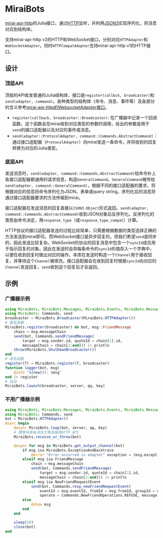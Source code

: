 # MiraiBots

[mirai-api-http](https://github.com/project-mirai/mirai-api-http)的Julia接口，通过[HTTP](https://github.com/JuliaWeb/HTTP.jl)监听，并利用[JSON3](https://github.com/quinnj/JSON3.jl)实现序列化，将消息对应到结构体。

支持mirai-api-http v2的HTTP和WebSocket接口，分别对应`HTTPAdapter`和`WebSocketAdapter`。同时`HTTPCompatAdapter`支持mirai-api-http v1的HTTP接口。

## 设计

### 顶层API

顶层的API收发普通的Julia结构体，接口是`register(callbck, broadcaster)`和`send(adapter, command)`。各种类型的结构体（命令、消息、事件等）及各部分的含义参考[mirai-api-http的WebsocketAdapter接口](https://github.com/project-mirai/mirai-api-http/blob/v2.4.0/docs/adapter/WebsocketAdapter.md)。

- `register(callback, broadcaster::Broadcaster)`: 在广播器中记录一个回调函数，这个函数会在mirai收到对应类型的参数时调用，给出的参数是用于`send`的接口适配器以及对应的事件或消息。
- `send(adapter::ProtocolAdapter, command::Commands.AbstractCommand)`：通过接口适配器（`ProtocolAdapter`）向mirai发送一条命令，并将收到的回复转换为对应的Julia类型。

### 底层API

发送消息时，`send(adapter, command::Commands.AbstractCommand)`给命令补上各接口适配器都通用的请求信息，构造`GeneralCommand`。`GeneralCommand`被传给`send(adapter, command::GeneralCommand)`，根据不同的接口适配器的要求，将根据对应的信息将命令序列化为JSON、表单或query string。序列化后的消息将通过接口适配器要求的方法传输到mirai。

接口适配器在发送消息的回复直接以`JSON3.Object`形式返回。`send(adapter, command::Commands.AbstractCommand)`收到JSON对象后反序列化。反序列化的类型由命令决定，用`response_type`（或`response_type_compat`）计算。

HTTP协议的接口适配器发送的过程比较简单，只需要根据数据的类型选择正确的方法发送到mirai即可。而WebSocket接口是异步回复的，但我们希望`send`是同步的，因此发送比较复杂。WebSocket的协议的回复消息中包含一个`syncId`成员用于指示回复的对象。因此在发送时会将每条命令的`syncId`的值存入一个字典中，以便在收到回复时做出对应的操作。本库在发送时构造一个`Channel`用于接收回复，并等待这个`Channel`被填充。接口适配器会在收到回复时根据`syncId`向对应的`Channel`发送回复，`send`收到这个回复后才会返回。

## 示例

### 广播器示例

```julia
using MiraiBots, MiraiBots.Messages, MiraiBots.Events, MiraiBots.MessageChains
using MiraiBots: Commands, send
broadcaster = MiraiBots.Broadcaster(MiraiBots.HTTPAdapter())
# 匿名函数
MiraiBots.register(broadcaster) do bot, msg::FriendMessage
    chain = msg.messageChain
    send(bot, Commands.sendFriendMessage(
        target = msg.sender.id, quoteId = chain[1].id, 
        messageChain = chain[2:end])) |> println
    throw(MiraiBots.ShutDownBroadcaster())
end
# 命名函数
register(f) = MiraiBots.register(f, broadcaster)
function logger(bot, msg)
    @info "$(now()): $msg"
end |> register
# 启动
MiraiBots.launch(broadcaster, server, qq, key)
```

### 不用广播器示例

```julia
using MiraiBots, MiraiBots.Messages, MiraiBots.Events, MiraiBots.MessageChains
using MiraiBots: Commands, send
bot = MiraiBots.HTTPAdapter()
@sync begin
    @async MiraiBots.loop(bot, server, qq, key)
    # 需等待首条消息才算连接到HTTP API
    MiraiBots.receive_or_throw(bot)

    @async for msg in MiraiBots.get_output_channel(bot)
        if msg isa MiraiBots.ExceptionAndBacktrace
            @error "Error occurred in adapter" exception = (msg.exception, msg.backtrace)
        elseif msg isa FriendMessage
            chain = msg.messageChain
            send(bot, Commands.sendFriendMessage(
                target = msg.sender.id, quoteId = chain[1].id, 
                messageChain = chain[2:end])) |> println
        elseif msg isa NewFriendRequestEvent
            send(bot, Commands.resp_newFriendRequestEvent(
                eventId = msg.eventId, fromId = msg.fromId, groupId = msg.groupId, 
                operate = Commands.NewFriendOperations.REFUSE, message = "sorry~"))
        else
            @show msg
        end
    end

    sleep(10)
    close(bot)
end
```
